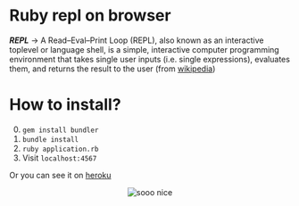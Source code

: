 # Ruby repl on browser

_**REPL**_ -> A Read–Eval–Print Loop (REPL), also known as an interactive toplevel or language shell, is a simple, interactive computer programming environment that takes single user inputs (i.e. single expressions), evaluates them, and returns the result to the user (from [wikipedia](https://en.wikipedia.org/wiki/Read%E2%80%93eval%E2%80%93print_loop))

# How to install?

0. `gem install bundler`
1. ` bundle install `
2. ` ruby application.rb `
3. Visit ` localhost:4567 `

Or you can see it on [heroku](https://pacific-gorge-33451.herokuapp.com/)

<p align="center">
<img src="https://media.giphy.com/media/3oEjI5VtIhHvK37WYo/giphy.gif" alt="sooo nice" />
</p>
